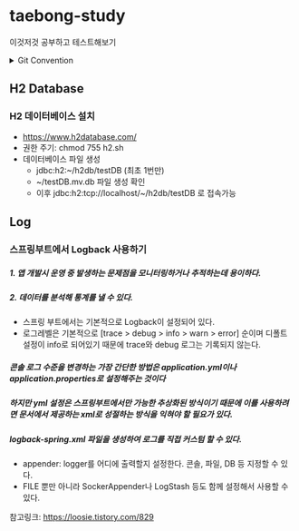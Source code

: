 # taebong-study
이것저것 공부하고 테스트해보기

<details>
<summary>Git Convention</summary>
<div markdown="1">

## Git Convention
### 1. 커밋 유형 지정
- 커밋 유형은 영어 대문자로 작성하기

| 커밋 유형 | 의미   |
|-------|------|
| Feat  | 새로운 기능 추가 |
| Fix  | 버그 수정 |
| Docs  | 문서 수정 |
| Style  | 코드 formatting, 세미콜론 누락, 코드 자체의 변경이 없는 경우 |
| Refactor  | 코드 리팩토링 |
| Test  | 테스트 코드, 리팩토링 테스트 코드 추가 |
| Chore  | 패키지 매니저 수정, 그 외 기타 수정 ex) .gitignore |
| Design  | CSS 등 사용자 UI 디자인 변경 |
| comment  | 필요한 주석 추가 및 변경 |
| Rename  | 파일 또는 폴더 명을 수정하거나 옮기는 작업만인 경우 |
| Remove  | 파일을 삭제하는 작업만 수행한 경우 |
| !BREAKING CHANGE  | 커다란 API 변경의 경우 |
| !HOTFIX  | 급하게 치명적인 버그를 고쳐야 하는 경우 |

### 2. 제목과 본문을 빈행으로 분리
- 커밋 유형 이후 제목과 본문은 한글로 작성하여 내용이 잘 전달될 수 있도록 할 것
- 본문에는 변경한 내용과 이유 설명 (어떻게보다는 무엇 & 왜를 설명)

### 3. 제목 첫 글자는 대문자로, 끝에는 `.` 금지

### 4. 제목은 영문 기준 50자 이내로 할 것

### 5. 자신의 코드가 직관적으로 바로 파악할 수 있다고 생각하지 말자

### 6. 여러가지 항목이 있다면 글머리 기호를 통해 가독성 높이기

</div>
</details>




## H2 Database
### H2 데이터베이스 설치
- https://www.h2database.com/
- 권한 주기: chmod 755 h2.sh
- 데이터베이스 파일 생성
  - jdbc:h2:~/h2db/testDB (최초 1번만)
  - ~/testDB.mv.db 파일 생성 확인
  - 이후 jdbc:h2:tcp://localhost/~/h2db/testDB 로 접속가능

## Log
### 스프링부트에서 Logback 사용하기
##### 1. 앱 개발시 운영 중 발생하는 문제점을 모니터링하거나 추적하는데 용이하다.
##### 2. 데이터를 분석해 통계를 낼 수 있다.
- 스프링 부트에서는 기본적으로 Logback이 설정되어 있다.
- 로그레벨은 기본적으로 [trace > debug > info > warn > error] 순이며 디폴트 설정이 info로 되어있기 때문에 trace와 debug 로그는 기록되지 않는다.

##### 콘솔 로그 수준을 변경하는 가장 간단한 방법은 application.yml이나 application.properties로 설정해주는 것이다
##### 하지만 yml 설정은 스프링부트에서만 가능한 추상화된 방식이기 때문에 이를 사용하려면 문서에서 제공하는 xml로 성절하는 방식을 익혀야 할 필요가 있다.
##### logback-spring.xml 파일을 생성하여 로그를 직접 커스텀 할 수 있다.
- appender: logger를 어디에 출력할지 설정한다. 콘솔, 파일, DB 등 지정할 수 있다.
- FILE 뿐만 아니라 SockerAppender나 LogStash 등도 함께 설정해서 사용할 수 있다.

참고링크: https://loosie.tistory.com/829
